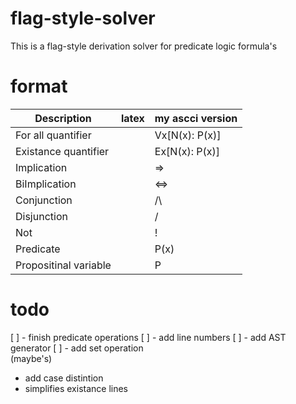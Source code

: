 # flag-style-solver

This is a flag-style derivation solver for predicate logic formula's

# format

|Description          |latex|my ascci version|
|    ---              | --- |       ---      |
|For all quantifier   |     |Vx[N(x): P(x)]  |
|Existance quantifier |     |Ex[N(x): P(x)]  |
|Implication          |     |=>              |
|BiImplication        |     |<=>             |
|Conjunction          |     |/\              |
|Disjunction          |     |\/              |
|Not                  |     |!               |
|Predicate            |     |P(x)            |
|Propositinal variable|     |P               |

# todo

[ ] - finish predicate operations
[ ] - add line numbers
[ ] - add AST generator
[ ] - add set operation  
(maybe's)
* add case distintion
* simplifies existance lines